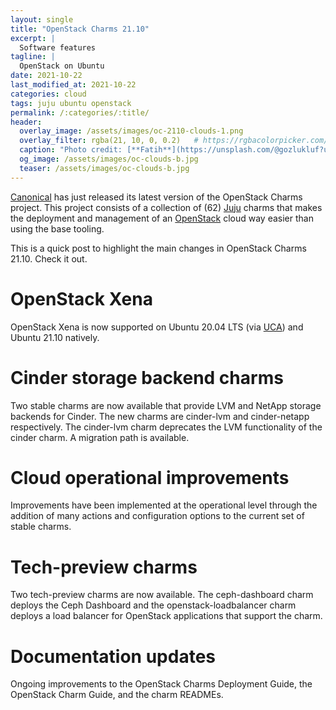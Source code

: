 ```yaml
---
layout: single
title: "OpenStack Charms 21.10"
excerpt: |
  Software features
tagline: |
  OpenStack on Ubuntu
date: 2021-10-22
last_modified_at: 2021-10-22
categories: cloud
tags: juju ubuntu openstack
permalink: /:categories/:title/
header:
  overlay_image: /assets/images/oc-2110-clouds-1.png
  overlay_filter: rgba(21, 10, 0, 0.2)   # https://rgbacolorpicker.com/
  caption: "Photo credit: [**Fatih**](https://unsplash.com/@gozlukluf?utm_source=unsplash&utm_medium=referral&utm_content=creditCopyText)"
  og_image: /assets/images/oc-clouds-b.jpg
  teaser: /assets/images/oc-clouds-b.jpg
---
```


[Canonical][canonical] has just released its latest version of the OpenStack
Charms project. This project consists of a collection of (62) [Juju][juju]
charms that makes the deployment and management of an [OpenStack][openstack]
cloud way easier than using the base tooling.

This is a quick post to highlight the main changes in OpenStack Charms 21.10.
Check it out.

# OpenStack Xena

OpenStack Xena is now supported on Ubuntu 20.04 LTS (via [UCA][uca]) and Ubuntu
21.10 natively.

# Cinder storage backend charms

Two stable charms are now available that provide LVM and NetApp storage
backends for Cinder. The new charms are cinder-lvm and cinder-netapp
respectively. The cinder-lvm charm deprecates the LVM functionality of the
cinder charm. A migration path is available.

# Cloud operational improvements

Improvements have been implemented at the operational level through the
addition of many actions and configuration options to the current set of stable
charms.

# Tech-preview charms

Two tech-preview charms are now available. The ceph-dashboard charm deploys the
Ceph Dashboard and the openstack-loadbalancer charm deploys a load balancer for
OpenStack applications that support the charm.

# Documentation updates

Ongoing improvements to the OpenStack Charms Deployment Guide, the OpenStack
Charm Guide, and the charm READMEs.

<!-- LINKS -->

[canonical]: https://canonical.com
[juju]: https://juju.is
[openstack]: https://openstack.org
[uca]: https://wiki.ubuntu.com/OpenStack/CloudArchive
